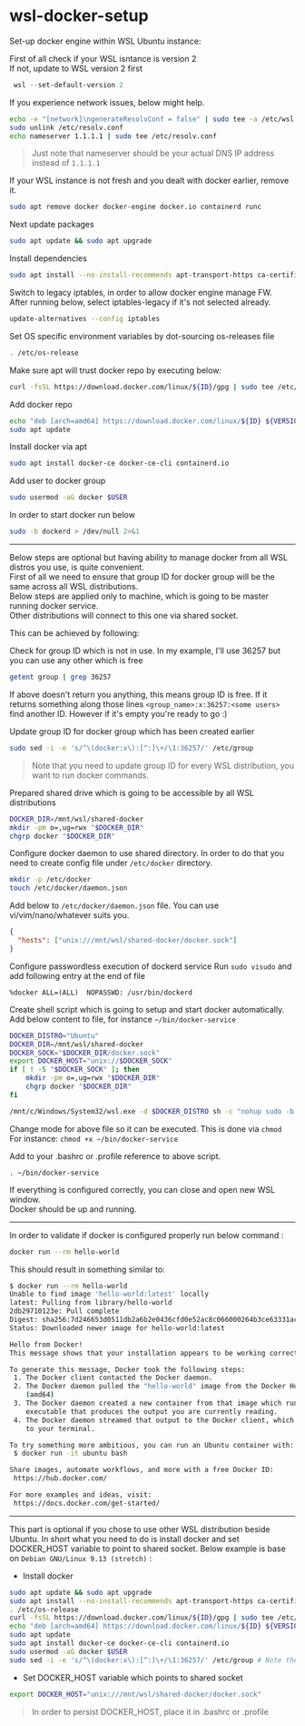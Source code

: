 # wsl-docker-setup

Set-up docker engine within WSL Ubuntu instance:

First of all check if your WSL isntance is version 2 \
If not, update to WSL version 2 first

```PowerShell
 wsl --set-default-version 2
```

If you experience network issues, below might help.
```sh
echo -e "[network]\ngenerateResolvConf = false" | sudo tee -a /etc/wsl.conf
sudo unlink /etc/resolv.conf
echo nameserver 1.1.1.1 | sudo tee /etc/resolv.conf
```

> Just note that nameserver should be your actual DNS IP address instead of `1.1.1.1`

If your WSL instance is not fresh and you dealt with docker earlier, remove it.
```sh
sudo apt remove docker docker-engine docker.io containerd runc
```

Next update packages

```sh
sudo apt update && sudo apt upgrade
```

Install dependencies
```sh
sudo apt install --no-install-recommends apt-transport-https ca-certificates curl gnupg2
```

Switch to legacy iptables, in order to allow docker engine manage FW.\
After running below, select iptables-legacy if it's not selected already.
```sh
update-alternatives --config iptables
```

Set  OS specific environment variables by dot-sourcing os-releases file
```sh
. /etc/os-release
```

Make sure apt will trust docker repo by executing below:
```sh
curl -fsSL https://download.docker.com/linux/${ID}/gpg | sudo tee /etc/apt/trusted.gpg.d/docker.asc
```

Add docker repo
```sh
echo "deb [arch=amd64] https://download.docker.com/linux/${ID} ${VERSION_CODENAME} stable" | sudo tee /etc/apt/sources.list.d/docker.list
sudo apt update
```

Install docker via apt
```sh
sudo apt install docker-ce docker-ce-cli containerd.io
```

Add user to docker group
```sh
sudo usermod -aG docker $USER
```

In order to start docker run below 
```sh
sudo -b dockerd > /dev/null 2>&1
```

----
Below steps are optional but having ability to manage docker from all WSL distros you use, is quite convenient.\
First of all we need to ensure that group ID for docker group will be the same across all WSL distributions.\
Below steps are applied only to machine, which is going to be master running docker service.\
Other distributions will connect to this one via shared socket.

This can be achieved by following:

Check for group ID which is not in use.
In my example, I'll use 36257 but you can use any other which is free

```sh
getent group | grep 36257
```

If above doesn't return you anything, this means group ID is free.
If it returns something along those lines `<group_name>:x:36257:<some users>` find another ID.
However if it's empty you're ready to go :)

Update group ID for docker group which has been created earlier
```sh
sudo sed -i -e 's/^\(docker:x\):[^:]\+/\1:36257/' /etc/group
```

> Note that you need to update group ID for every WSL distribution, you want to run docker commands.

Prepared shared drive which is going to be accessible by all WSL distributions
```sh
DOCKER_DIR=/mnt/wsl/shared-docker
mkdir -pm o=,ug=rwx "$DOCKER_DIR"
chgrp docker "$DOCKER_DIR"
```
Configure docker daemon to use shared directory.
In order to do that you need to create config file under `/etc/docker` directory.

```sh
mkdir -p /etc/docker
touch /etc/docker/daemon.json
```

Add below to `/etc/docker/daemon.json` file. You can use vi/vim/nano/whatever suits you.
```json
{
  "hosts": ["unix:///mnt/wsl/shared-docker/docker.sock"]
}
```

Configure passwordless execution of dockerd service
Run `sudo visudo` and add following entry at the end of file
```
%docker ALL=(ALL)  NOPASSWD: /usr/bin/dockerd
```

Create shell script which is going to setup and start docker automatically.\
Add below content to file, for instance `~/bin/docker-service`

```sh
DOCKER_DISTRO="Ubuntu"
DOCKER_DIR=/mnt/wsl/shared-docker
DOCKER_SOCK="$DOCKER_DIR/docker.sock"
export DOCKER_HOST="unix://$DOCKER_SOCK"
if [ ! -S "$DOCKER_SOCK" ]; then
    mkdir -pm o=,ug=rwx "$DOCKER_DIR"
    chgrp docker "$DOCKER_DIR"
fi

/mnt/c/Windows/System32/wsl.exe -d $DOCKER_DISTRO sh -c "nohup sudo -b dockerd < /dev/null > $DOCKER_DIR/dockerd.log 2>&1"
```

Change mode for above file so it can be executed. This is done via `chmod`\
For instance: `chmod +x ~/bin/docker-service`

Add to your .bashrc or .profile reference to above script.
```
. ~/bin/docker-service
```

If everything is configured correctly, you can close and open new WSL window.\
Docker should be up and running. 

----

In order to validate if docker is configured properly run below command :

```sh
docker run --rm hello-world
```
This should result in something similar to:

```sh
$ docker run --rm hello-world
Unable to find image 'hello-world:latest' locally
latest: Pulling from library/hello-world
2db29710123e: Pull complete
Digest: sha256:7d246653d0511db2a6b2e0436cfd0e52ac8c066000264b3ce63331ac66dca625
Status: Downloaded newer image for hello-world:latest

Hello from Docker!
This message shows that your installation appears to be working correctly.

To generate this message, Docker took the following steps:
 1. The Docker client contacted the Docker daemon.
 2. The Docker daemon pulled the "hello-world" image from the Docker Hub.
    (amd64)
 3. The Docker daemon created a new container from that image which runs the
    executable that produces the output you are currently reading.
 4. The Docker daemon streamed that output to the Docker client, which sent it
    to your terminal.

To try something more ambitious, you can run an Ubuntu container with:
 $ docker run -it ubuntu bash

Share images, automate workflows, and more with a free Docker ID:
 https://hub.docker.com/

For more examples and ideas, visit:
 https://docs.docker.com/get-started/
```

----
This part is optional if you chose to use other WSL distribution beside Ubuntu.
In short what you need to do is install docker and set DOCKER_HOST variable to point to shared socket.
Below example is base on `Debian GNU/Linux 9.13 (stretch)` :

- Install docker
```sh
sudo apt update && sudo apt upgrade
sudo apt install --no-install-recommends apt-transport-https ca-certificates curl gnupg2
. /etc/os-release
curl -fsSL https://download.docker.com/linux/${ID}/gpg | sudo tee /etc/apt/trusted.gpg.d/docker.asc
echo "deb [arch=amd64] https://download.docker.com/linux/${ID} ${VERSION_CODENAME} stable" | sudo tee /etc/apt/sources.list.d/docker.list
sudo apt update
sudo apt install docker-ce docker-ce-cli containerd.io
sudo usermod -aG docker $USER
sudo sed -i -e 's/^\(docker:x\):[^:]\+/\1:36257/' /etc/group # Note the same ID 36257 for group ID
```

- Set DOCKER_HOST variable which points to shared socket
```sh
export DOCKER_HOST="unix:///mnt/wsl/shared-docker/docker.sock"
```

> In order to persist DOCKER_HOST, place it in .bashrc or .profile